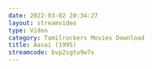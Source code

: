 ```yaml
---
date: 2022-03-02 20:34:27
layout: streamvideo
type: Video
category: Tamilrockers Movies Download
title: Aasai (1995)
streamcode: bvp2sgtu9w7s
---
```

